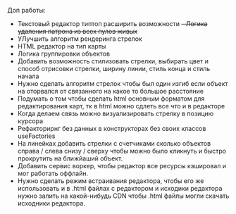 Доп работы:
- Текстовый редактор типтоп расширить возможности
~~- Логика удаления патрона из всех пулов живых~~
- УЛучшить алгоритм рендеринга стрелок
- HTML редактор на тип карты
- Логика группировки объектов
- Добавить возможность стилизовать стрелки, выбирать цвет и способ отрисовки стрелки, ширину линии, стиль конца и стиль начала
- Нужно сделать алгоритм стрелок чтобы был один изгиб если объект на оторвался от связанного на какое то большое расстояние
- Подумать о том чтобы сделать html основным форматом для редактирования карт, тк в html можно сдлеть все что и в редакторе
- Когда делаем связь можно визуализировать стрелку в позицию курсора
- Рефакторирнг без данных в конструкторах без своих классов useFactories
- На линейках добавить стрелки с счетчиками сколько объектов справа / слева снизу / сверху чтобы можно было кликнуть и быстро прокрутить на ближйаший объект.
- Добавить сервис воркер, чтобы редактор все ресурсы кэшировал и мог работать оффлайн.
- Нужно сделать режим встраивания редактора, чтобы его же использовать и в .html файлах с редактором и исходики редактора нужно залить на какой-нибудь CDN чтобы .html файлы могли скачать исходники редактора.

